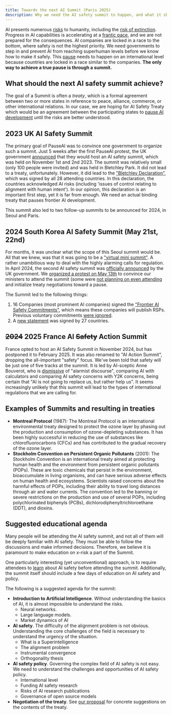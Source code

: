 ```yaml
---
title: Towards the next AI Summit (Paris 2025)
description: Why we need the AI safety summit to happen, and what it should achieve.
---
```


AI presents numerous [risks](/risks) to humanity, including the [risk of extinction](/xrisk).
Progress in AI capabilities is accelerating at a [frantic pace](/urgency), and we are not prepared for the consequences.
AI companies are locked in a race to the bottom, where safety is not the highest priority.
We need governments to step in and prevent AI from reaching superhuman levels before we know how to make it safely.
This [pause](/proposal) needs to happen on an international level because countries are locked in a race similar to the companies.
**The only way to achieve a true pause is through a summit.**

## What should the next AI safety summit achieve?

The goal of a Summit is often a _treaty_, which is a formal agreement between two or more states in reference to peace, alliance, commerce, or other international relations.
In our case, we are hoping for AI Safety Treaty which would be an agreement between the participating states to [pause AI development](/proposal) until the risks are better understood.

## 2023 UK AI Safety Summit

The primary goal of PauseAI was to convince one government to organize such a summit.
Just 5 weeks after the first PauseAI protest, the UK government [announced](https://www.gov.uk/government/news/uk-to-host-first-global-summit-on-artificial-intelligence) that they would host an AI safety summit, which was held on November 1st and 2nd 2023.
The summit was relatively small (only 100 people were invited) and was held in Bletchley Park.
It did not lead to a treaty, unfortunately.
However, it did lead to the ["Bletchley Declaration"](https://www.gov.uk/government/publications/ai-safety-summit-2023-the-bletchley-declaration/the-bletchley-declaration-by-countries-attending-the-ai-safety-summit-1-2-november-2023), which was signed by all 28 attending countries.
In this declaration, the countries acknowledged AI risks (including 'issues of control relating to alignment with human intent').
In our opinion, this declaration is an important first step, yet it is far from enough.
We need an actual binding treaty that pauses frontier AI development.

This summit also led to two follow-up summits to be announced for 2024, in Seoul and Paris.

## 2024 South Korea AI Safety Summit (May 21st, 22nd)

For months, it was unclear what the scope of this Seoul summit would be.
All that we knew, was that it was going to be a ["virtual mini summit"](https://www.bracknellnews.co.uk/news/national/23898764.ai-safety-institute-will-make-uk-global-hub-rishi-sunak-says/).
A rather unambitious way to deal with the highly alarming calls for regulation.
In April 2024, the second AI safety summit was [officially announced](https://www.gov.uk/government/news/uk-and-republic-of-korea-to-build-on-legacy-of-bletchley-park) by the UK government.
We [organized a protest on May 13th](/2024-may) to convince our ministers to attend the summit (some were [not planning on even attending](https://www.reuters.com/technology/second-global-ai-safety-summit-faces-tough-questions-lower-turnout-2024-04-29/) and initialize treaty negotiations toward a pause.

The Summit led to the following things:

1. 16 Companies (most prominent AI companies) signed the ["Frontier AI Safety Commitments"](https://www.gov.uk/government/news/historic-first-as-companies-spanning-north-america-asia-europe-and-middle-east-agree-safety-commitments-on-development-of-ai?utm_source=substack&utm_medium=email), which means these companies will publish RSPs. Previous voluntary commitments [were ignored](https://www.politico.eu/article/rishi-sunak-ai-testing-tech-ai-safety-institute/).
2. A [new statement](https://www.gov.uk/government/publications/seoul-ministerial-statement-for-advancing-ai-safety-innovation-and-inclusivity-ai-seoul-summit-2024/seoul-ministerial-statement-for-advancing-ai-safety-innovation-and-inclusivity-ai-seoul-summit-2024) was signed by 27 countries.

## ~~2024~~ 2025 France AI ~~Safety~~ Action Summit

France opted to host an AI Safety Summit in November 2024, but has postponed it to February 2025.
It was also renamed to "AI Action Summit", dropping the all-important "safety" focus.
We've been told that safety will be just one of five tracks at the summit.
It is led by AI-sceptic Anne Bouverot, who is [dismissive](https://legrandcontinent-eu.translate.goog/es/2023/12/08/la-ia-no-nos-sustituira-una-conversacion-con-anne-bouverot-yann-le-cun-y-alexandre-viros/?_x_tr_sl=es&_x_tr_tl=en&_x_tr_hl=en&_x_tr_pto=sc) of "alarmist discourse", comparing AI with calculators and comparing AI safety concerns with Y2K concerns, being certain that "AI is not going to replace us, but rather help us".
It seems increasingly unlikely that this summit will lead to the types of international regulations that we are calling for.

## Examples of Summits and resulting in treaties

- **Montreal Protocol** (1987): The Montreal Protocol is an international environmental treaty designed to protect the ozone layer by phasing out the production and consumption of ozone-depleting substances. It has been highly successful in reducing the use of substances like chlorofluorocarbons (CFCs) and has contributed to the gradual recovery of the ozone layer.
- **Stockholm Convention on Persistent Organic Pollutants** (2001): The Stockholm Convention is an international treaty aimed at protecting human health and the environment from persistent organic pollutants (POPs). These are toxic chemicals that persist in the environment, bioaccumulate in living organisms, and can have serious adverse effects on human health and ecosystems. Scientists raised concerns about the harmful effects of POPs, including their ability to travel long distances through air and water currents. The convention led to the banning or severe restrictions on the production and use of several POPs, including polychlorinated biphenyls (PCBs), dichlorodiphenyltrichloroethane (DDT), and dioxins.

## Suggested educational agenda

Many people will be attending the AI safety summit, and not all of them will be deeply familiar with AI safety.
They must be able to follow the discussions and make informed decisions.
Therefore, we believe it is paramount to make education on x-risk a part of the Summit.

One particularly interesting (yet unconventional) approach, is to require attendees to [learn](/learn) about AI safety before attending the summit.
Additionally, the summit itself should include a few days of education on AI safety and policy.

The following is a suggested agenda for the summit:

- **Introduction to Artificial Intelligence**. Without understanding the basics of AI, it is almost impossible to understand the risks.
  - Neural networks.
  - Large language models.
  - Market dynamics of AI
- **AI safety**. The difficulty of the alignment problem is not obvious. Understanding the core challenges of the field is necessary to understand the urgency of the situation.
  - What is a Superintelligence
  - The alignment problem
  - Instrumental convergence
  - Orthogonality thesis
- **AI safety policy**. Governing the complex field of AI safety is not easy. We need to understand the challenges and opportunities of AI safety policy.
  - International level
  - Funding AI safety research
  - Risks of AI research publications
  - Governance of open source models
- **Negotiation of the treaty**. See [our proposal](/proposal) for concrete suggestions on the contents of the treaty.
